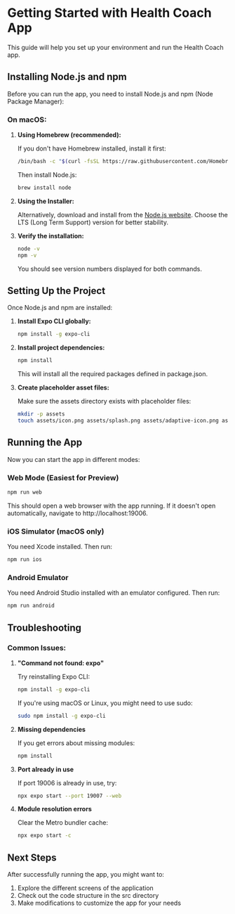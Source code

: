 # Getting Started with Health Coach App

This guide will help you set up your environment and run the Health Coach app.

## Installing Node.js and npm

Before you can run the app, you need to install Node.js and npm (Node Package Manager):

### On macOS:

1. **Using Homebrew (recommended):**
   
   If you don't have Homebrew installed, install it first:
   ```bash
   /bin/bash -c "$(curl -fsSL https://raw.githubusercontent.com/Homebrew/install/HEAD/install.sh)"
   ```
   
   Then install Node.js:
   ```bash
   brew install node
   ```

2. **Using the Installer:**
   
   Alternatively, download and install from the [Node.js website](https://nodejs.org/). 
   Choose the LTS (Long Term Support) version for better stability.

3. **Verify the installation:**
   ```bash
   node -v
   npm -v
   ```
   
   You should see version numbers displayed for both commands.

## Setting Up the Project

Once Node.js and npm are installed:

1. **Install Expo CLI globally:**
   ```bash
   npm install -g expo-cli
   ```

2. **Install project dependencies:**
   ```bash
   npm install
   ```
   
   This will install all the required packages defined in package.json.

3. **Create placeholder asset files:**
   
   Make sure the assets directory exists with placeholder files:
   ```bash
   mkdir -p assets
   touch assets/icon.png assets/splash.png assets/adaptive-icon.png assets/favicon.png
   ```

## Running the App

Now you can start the app in different modes:

### Web Mode (Easiest for Preview)

```bash
npm run web
```

This should open a web browser with the app running. If it doesn't open automatically, navigate to http://localhost:19006.

### iOS Simulator (macOS only)

You need Xcode installed. Then run:
```bash
npm run ios
```

### Android Emulator

You need Android Studio installed with an emulator configured. Then run:
```bash
npm run android
```

## Troubleshooting

### Common Issues:

1. **"Command not found: expo"**
   
   Try reinstalling Expo CLI:
   ```bash
   npm install -g expo-cli
   ```
   
   If you're using macOS or Linux, you might need to use sudo:
   ```bash
   sudo npm install -g expo-cli
   ```

2. **Missing dependencies**
   
   If you get errors about missing modules:
   ```bash
   npm install
   ```

3. **Port already in use**
   
   If port 19006 is already in use, try:
   ```bash
   npx expo start --port 19007 --web
   ```

4. **Module resolution errors**
   
   Clear the Metro bundler cache:
   ```bash
   npx expo start -c
   ```

## Next Steps

After successfully running the app, you might want to:

1. Explore the different screens of the application
2. Check out the code structure in the src directory
3. Make modifications to customize the app for your needs 